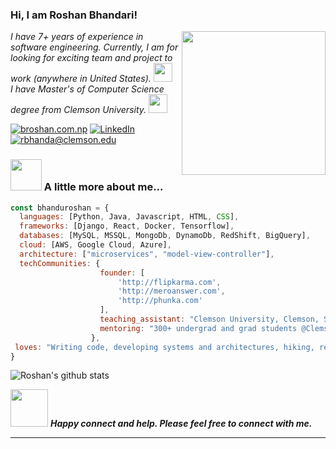 ### Hi, I am Roshan Bhandari!

<!--
**bhanduroshan/bhanduroshan** is a ✨ _special_ ✨ repository because its `README.md` (this file) appears on your GitHub profile.

<h2> Hi, I'm Roshan Bhandari! <!--<img src="https://media.giphy.com/media/mGcNjsfWAjY5AEZNw6/giphy.gif" width="50">--></h2>

<img align='right' src="https://user-images.githubusercontent.com/5713670/87202985-820dcb80-c2b6-11ea-9f56-7ec461c497c3.gif" width="230">


<p><em> I have 7+ years of experience in software engineering. Currently, I am for looking for exciting team and project to work (anywhere in United States).  <img src="https://media.giphy.com/media/WUlplcMpOCEmTGBtBW/giphy.gif" width="30"></br>I have Master's of Computer Science degree from Clemson University. <img src="https://media.giphy.com/media/fYSnHlufseco8Fh93Z/giphy.gif" width="30"></br>
</em></p>

[![broshan.com.np](https://img.shields.io/static/v1?label=broshan.com.np&message=%20&color=yellow&logo=&style=flat-square&logoColor=white)](http://broshan.com.np/) [![LinkedIn](https://img.shields.io/static/v1?label=linkedin&message=%20&color=orange&logo=LinkedIn&style=flat-square&logoColor=white)](https://www.linkedin.com/in/bhandariroshan/) [![rbhanda@clemson.edu](https://img.shields.io/static/v1?label=rbhanda@clemson.edu&message=%20&color=red&logo=gmail&style=flat-square&logoColor=white)](mailto:rbhanda@clemson.edu)


### <img src="https://media.giphy.com/media/VgCDAzcKvsR6OM0uWg/giphy.gif" width="50"> A little more about me...  

```javascript
const bhanduroshan = {
  languages: [Python, Java, Javascript, HTML, CSS],
  frameworks: [Django, React, Docker, Tensorflow],
  databases: [MySQL, MSSQL, MongoDb, DynamoDb, RedShift, BigQuery],
  cloud: [AWS, Google Cloud, Azure],
  architecture: ["microservices", "model-view-controller"],
  techCommunities: {
                    founder: [
                        'http://flipkarma.com', 
                        'http://meroanswer.com', 
                        'http://phunka.com'
                    ],
                    teaching_assistant: "Clemson University, Clemson, SC",
                    mentoring: "300+ undergrad and grad students @Clemson University"
                  },
 loves: "Writing code, developing systems and architectures, hiking, reading!"
}
```

![Roshan's github stats](https://github-readme-stats.vercel.app/api?username=bhanduroshan&hide=["contribs","issues"])

<img src="https://media.giphy.com/media/LnQjpWaON8nhr21vNW/giphy.gif" width="60"> <em><b>Happy connect and help. Please feel free to connect with me.</b></em>

---




